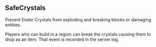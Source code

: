 SafeCrystals
------------
Prevent Ender Crystals from exploding and breaking blocks or damaging entities.

Players who can build in a region can break the crystals causing them to drop
as an item.  That event is recorded in the server log.
